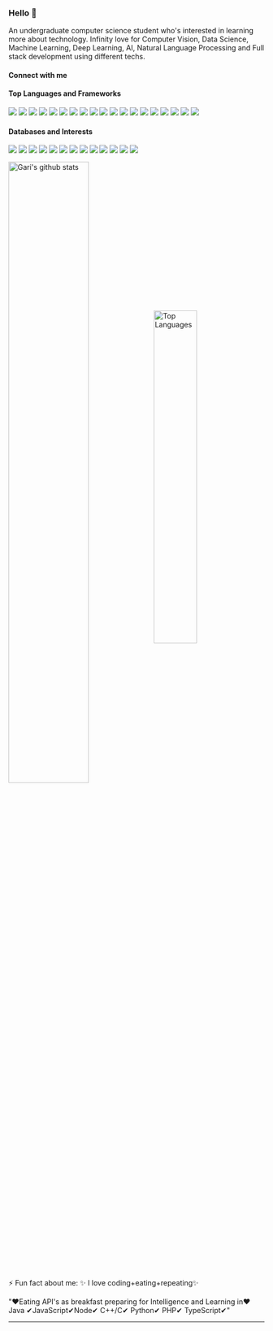 ### Hello 👋

<p>
An undergraduate computer science student who's interested in learning more about technology. Infinity love for Computer Vision, Data Science, Machine Learning, Deep Learning, AI, Natural Language Processing and Full stack development using different techs.
</p>

#### Connect with me

 <!---[![Twitter Badge](https://img.shields.io/badge/-moshfiqrony-blue?style=plastic&logo=Twitter&logoColor=white&link=https://twitter.com/crispengari/)](https://twitter.com/CrispenGari/)
[![Facebook Badge](https://img.shields.io/badge/-moshfiqrony-blue?style=plastic&logo=Facebook&logoColor=white&link=https://www.facebook.com/in/crispengari/)](https://www.facebook.com/in/crispengari/)
[![Linkedin Badge](https://img.shields.io/badge/-moshfiqrony-blue?style=plastic&logo=Linkedin&logoColor=white&link=https://www.linkedin.com/in/crispengari/)](https://www.linkedin.com/in/crispengari/)
[![Instagram Badge](https://img.shields.io/badge/instagram?style=plastic&logo=instagram&logoColor=white&link=https://instagram.com/crispengari/)](https://instagram.com/crispengari)
--->

#### Top Languages and Frameworks

<p align="start">
<img src="https://img.shields.io/static/v1?label=language&message=python&color=green"/>
<img src="https://img.shields.io/static/v1?label=language&message=javascript&color=orange"/>
<img src="https://img.shields.io/static/v1?label=language&message=typescript&color=blue"/>
<img src="https://img.shields.io/static/v1?label=language&message=cpp&color=red"/>
<img src="https://img.shields.io/static/v1?label=language&message=c&color=inactive"/>
<img src="https://img.shields.io/static/v1?label=language&message=powershell&color=infomational"/>
<img src="https://img.shields.io/static/v1?label=language&message=css&color=critical"/>
<img src="https://img.shields.io/static/v1?label=language&message=html&color=blueviolet"/>
<img src="https://img.shields.io/static/v1?label=language&message=scss&color=9cf"/>
<img src="https://img.shields.io/static/v1?label=language&message=node&color=success"/>
<img src="https://img.shields.io/static/v1?label=language&message=php&color=black"/>
<img src="https://img.shields.io/static/v1?label=language&message=java&color=lightseagreen"/>
<img src="https://img.shields.io/static/v1?label=framework&message=angular&color=critical"/>
<img src="https://img.shields.io/static/v1?label=framework&message=vue&color=blueviolet"/>
<img src="https://img.shields.io/static/v1?label=framework&message=react&color=9cf"/>
<img src="https://img.shields.io/static/v1?label=framework&message=next&color=success"/>
<img src="https://img.shields.io/static/v1?label=framework&message=express&color=important"/>
<img src="https://img.shields.io/static/v1?label=framework&message=react-native&color=lightgrey"/>
<img src="https://img.shields.io/static/v1?label=framework&message=expo&color=yellowgreen"/>
</p>

#### Databases and Interests

<p align="start">
<img src="https://img.shields.io/static/v1?label=database&message=firebase&color=orange"/>
<img src="https://img.shields.io/static/v1?label=database&message=mongodb&color=green"/>
<img src="https://img.shields.io/static/v1?label=database&message=sql&color=success"/>
<img src="https://img.shields.io/static/v1?label=database&message=sqlite&color=important"/>
<img src="https://img.shields.io/static/v1?label=liked-most&message=opencv&color=yellow"/>
<img src="https://img.shields.io/static/v1?label=liked-most&message=numpy&color=blueviolet"/>
<img src="https://img.shields.io/static/v1?label=liked-most&message=pandas&color=9cf"/>
<img src="https://img.shields.io/static/v1?label=liked-most&message=matplotlib&color=success"/>
<img src="https://img.shields.io/static/v1?label=liked-most&message=tensorflow&color=important"/>
<img src="https://img.shields.io/static/v1?label=liked-most&message=keras&color=red"/>
<img src="https://img.shields.io/static/v1?label=liked-most&message=pytorch&color=green"/>
<img src="https://img.shields.io/static/v1?label=liked-most&message=nltk&color=blue"/>
<img src="https://img.shields.io/static/v1?label=liked-most&message=jupyter-notebook&color=brightgreen"/>
</p>
<a href="https://github.com/crispengari?tab=repositories"><img align="center" width="56%" src="https://github-readme-stats.vercel.app/api?username=crispengari&show_icons=true&count_private=true&include_all_commits=true&line_height=21&cache_seconds=1800&theme=white" alt="Gari's github stats" /></a>
<a href="https://github.com/CrispenGari?tab=repositories"><img align="center" width="41%" src="https://github-readme-stats.vercel.app/api/top-langs/?username=CrispenGari&layout=compact&langs_count=6&theme=white" alt="Top Languages"/></a>


<!--<a href="https://wakatime.com/@crispengari"><img align="center" width="56%" src="https://github-readme-stats.vercel.app/api/wakatime?username=crispengari&layout=compact&theme=algolia&custom_title=Crispen's Wakatime Stats" 
alt="Crispen's Wakatime Stats"/></a>
-->


⚡ Fun fact about me: ✨ I love coding+eating+repeating✨

"❤Eating API's as breakfast preparing for Intelligence and Learning in❤ Java ✔JavaScript✔Node✔ C++/C✔ Python✔ PHP✔ TypeScript✔"

<hr/>
